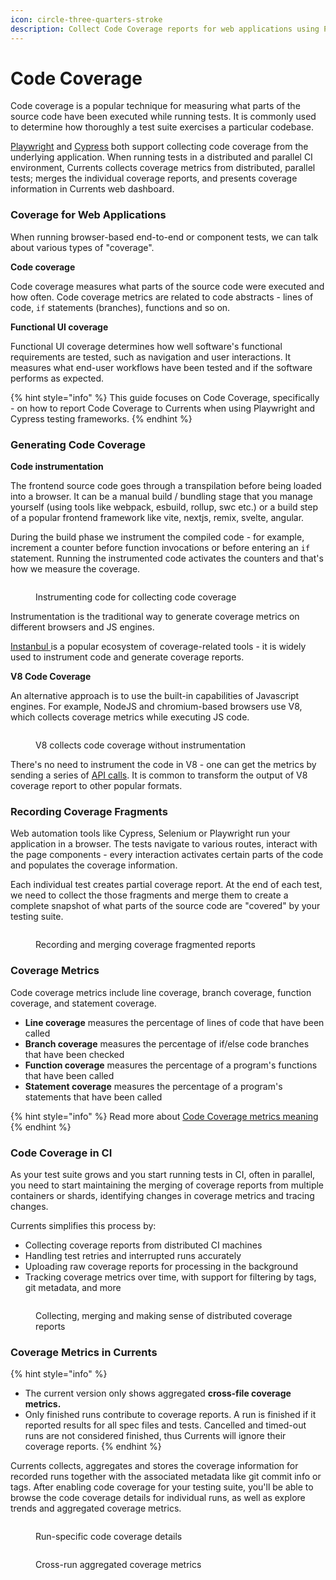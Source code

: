 ```yaml
---
icon: circle-three-quarters-stroke
description: Collect Code Coverage reports for web applications using Playwright or Cypress
---
```


# Code Coverage

Code coverage is a popular technique for measuring what parts of the source code have been executed while running tests. It is commonly used to determine how thoroughly a test suite exercises a particular codebase.

[Playwright](https://playwright.dev/docs/api/class-coverage) and [Cypress](https://docs.cypress.io/guides/tooling/code-coverage) both support collecting code coverage from the underlying application. When running tests in a distributed and parallel CI environment, Currents collects coverage metrics from distributed, parallel tests; merges the individual coverage reports, and presents coverage information in Currents web dashboard.

### Coverage for Web Applications

When running browser-based end-to-end or component tests, we can talk about various types of "coverage".

**Code coverage**

Code coverage measures what parts of the source code were executed and how often. Code coverage metrics are related to code abstracts - lines of code, `if` statements (branches), functions and so on.

**Functional UI coverage**

Functional UI coverage determines how well software's functional requirements are tested, such as navigation and user interactions. It measures what end-user workflows have been tested and if the software performs as expected.

{% hint style="info" %}
This guide focuses on Code Coverage, specifically - on how to report Code Coverage to Currents when using Playwright and Cypress testing frameworks.
{% endhint %}

### Generating Code Coverage

**Code instrumentation**

The frontend source code goes through a transpilation before being loaded into a browser. It can be a manual build / bundling stage that you manage yourself (using tools like webpack, esbuild, rollup, swc etc.) or a build step of a popular frontend framework like vite, nextjs, remix, svelte, angular.

During the build phase we instrument the compiled code - for example, increment a counter before function invocations or before entering an `if` statement. Running the instrumented code activates the counters and that's how we measure the coverage.

<figure><img src="../.gitbook/assets/coverage-instrumentation.png" alt=""><figcaption><p>Instrumenting code for collecting code coverage</p></figcaption></figure>

Instrumentation is the traditional way to generate coverage metrics on different browsers and JS engines.

[Instanbul ](https://istanbul.js.org/)is a popular ecosystem of coverage-related tools - it is widely used to instrument code and generate coverage reports.

**V8 Code Coverage**

An alternative approach is to use the built-in capabilities of Javascript engines. For example, NodeJS and chromium-based browsers use V8, which collects coverage metrics while executing JS code.

<figure><img src="../.gitbook/assets/coverage-v8.png" alt=""><figcaption><p>V8 collects code coverage without instrumentation</p></figcaption></figure>

There's no need to instrument the code in V8 - one can get the metrics by sending a series of [API calls](https://chromedevtools.github.io/devtools-protocol/tot/Profiler/#method-startPreciseCoverage). It is common to transform the output of V8 coverage report to other popular formats.

### Recording Coverage Fragments

Web automation tools like Cypress, Selenium or Playwright run your application in a browser. The tests navigate to various routes, interact with the page components - every interaction activates certain parts of the code and populates the coverage information.

Each individual test creates partial coverage report. At the end of each test, we need to collect the those fragments and merge them to create a complete snapshot of what parts of the source code are "covered" by your testing suite.

<figure><img src="../.gitbook/assets/coverage-recording.png" alt=""><figcaption><p>Recording and merging coverage fragmented reports </p></figcaption></figure>

### Coverage Metrics

Code coverage metrics include line coverage, branch coverage, function coverage, and statement coverage.

* **Line coverage** measures the percentage of lines of code that have been called
* **Branch coverage** measures the percentage of if/else code branches that have been checked
* **Function coverage** measures the percentage of a program's functions that have been called
* **Statement coverage** measures the percentage of a program's statements that have been called

{% hint style="info" %}
Read more about [Code Coverage metrics meaning](https://en.wikipedia.org/wiki/Code_coverage)
{% endhint %}

### Code Coverage in CI

As your test suite grows and you start running tests in CI, often in parallel, you need to start maintaining the merging of coverage reports from multiple containers or shards, identifying changes in coverage metrics and tracing changes.

Currents simplifies this process by:

* Collecting coverage reports from distributed CI machines
* Handling test retries and interrupted runs accurately
* Uploading raw coverage reports for processing in the background
* Tracking coverage metrics over time, with support for filtering by tags, git metadata, and more

<figure><img src="../.gitbook/assets/coverage-ci.png" alt=""><figcaption><p>Collecting, merging and making sense of distributed coverage reports</p></figcaption></figure>

### Coverage Metrics in Currents

{% hint style="info" %}
* The current version only shows aggregated **cross-file coverage metrics.**
* Only finished runs contribute to coverage reports. A run is finished if it reported results for all spec files and tests. Cancelled and timed-out runs are not considered finished, thus Currents will ignore their coverage reports.
{% endhint %}

Currents collects, aggregates and stores the coverage information for recorded runs together with the associated metadata like git commit info or tags. After enabling code coverage for your testing suite, you'll be able to browse the code coverage details for individual runs, as well as explore trends and aggregated coverage metrics.

<figure><img src="../.gitbook/assets/currents-2024-11-26-17.13.56@2x.png" alt=""><figcaption><p>Run-specific code coverage details</p></figcaption></figure>

<figure><img src="../.gitbook/assets/currents-2024-11-26-16.19.43@2x.png" alt=""><figcaption><p>Cross-run aggregated coverage metrics</p></figcaption></figure>
